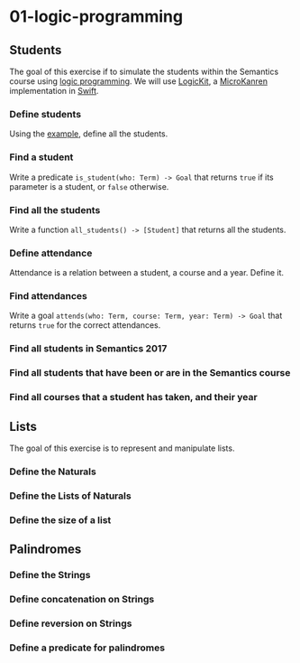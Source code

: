 # 01-logic-programming

## Students

The goal of this exercise if to simulate the students within the Semantics course
using [logic programming](https://en.wikipedia.org/wiki/Logic_programming).
We will use [LogicKit](https://github.com/kyouko-taiga/LogicKit),
a [MicroKanren](http://minikanren.org) implementation in [Swift](http://minikanren.org).

### Define students

Using the [example](https://github.com/kyouko-taiga/LogicKit/blob/master/Examples/Pokemon/main.swift),
define all the students.

### Find a student

Write a predicate `is_student(who: Term) -> Goal` that returns `true` if its parameter is a student,
or `false` otherwise.

### Find all the students

Write a function `all_students() -> [Student]` that returns all the students.

### Define attendance

Attendance is a relation between a student, a course and a year.
Define it.

### Find attendances

Write a goal `attends(who: Term, course: Term, year: Term) -> Goal` that returns `true`
for the correct attendances.

### Find all students in Semantics 2017

### Find all students that have been or are in the Semantics course

### Find all courses that a student has taken, and their year



## Lists

The goal of this exercise is to represent and manipulate lists.

### Define the Naturals

### Define the Lists of Naturals

### Define the size of a list



## Palindromes

### Define the Strings

### Define concatenation on Strings

### Define reversion on Strings

### Define a predicate for palindromes
